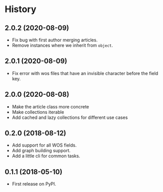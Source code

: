 # History

## 2.0.2 (2020-08-09)

- Fix bug with first author merging articles.
- Remove instances where we inherit from `object`.

## 2.0.1 (2020-08-09)

- Fix error with wos files that have an invisible character before the field
  key.

## 2.0.0 (2020-08-08)

- Make the article class more concrete
- Make collections iterable
- Add cached and lazy collections for different use cases

## 0.2.0 (2018-08-12)

- Add support for all WOS fields.
- Add graph building support.
- Add a little cli for common tasks.

## 0.1.1 (2018-05-10)

- First release on PyPI.
